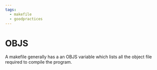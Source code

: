 ```yaml
---
tags: 
  - makefile
  - goodpractices
---
```

# OBJS 
A makefile generally has a an OBJS variable which lists all the object file required to compile the program.

